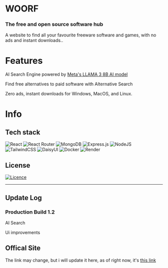 # WOORF
### The free and open source software hub

A website to find all your favourite freeware software and games, with no ads and instant downloads..



# Features

AI Search Engine powered by [Meta's LLAMA 3 8B AI model](https://llama.meta.com/)

Find free alternatives to paid software with Alternative Search

Zero ads, instant downloads for Windows, MacOS, and Linux.

# Info

## Tech stack
![React](https://img.shields.io/badge/react-%2320232a.svg?style=for-the-badge&logo=react&logoColor=%2361DAFB) ![React Router](https://img.shields.io/badge/React_Router-CA4245?style=for-the-badge&logo=react-router&logoColor=white) ![MongoDB](https://img.shields.io/badge/MongoDB-%234ea94b.svg?style=for-the-badge&logo=mongodb&logoColor=white) ![Express.js](https://img.shields.io/badge/express.js-%23404d59.svg?style=for-the-badge&logo=express&logoColor=%2361DAFB) ![NodeJS](https://img.shields.io/badge/node.js-6DA55F?style=for-the-badge&logo=node.js&logoColor=white) ![TailwindCSS](https://img.shields.io/badge/tailwindcss-%2338B2AC.svg?style=for-the-badge&logo=tailwind-css&logoColor=white) ![DaisyUI](https://img.shields.io/badge/daisyui-5A0EF8?style=for-the-badge&logo=daisyui&logoColor=white) ![Docker](https://img.shields.io/badge/docker-%230db7ed.svg?style=for-the-badge&logo=docker&logoColor=white) ![Render](https://img.shields.io/badge/Render-%46E3B7.svg?style=for-the-badge&logo=render&logoColor=white)

## License
[![Licence](https://img.shields.io/github/license/Ileriayo/markdown-badges?style=for-the-badge)](./LICENSE)
<hr>

## Update Log
### Production Build 1.2
AI Search

Ui improvements

## Offical Site
The link may change, but i will update it here, as of right now, it's [this link](https://www.server-bzhe.onrender.com)
